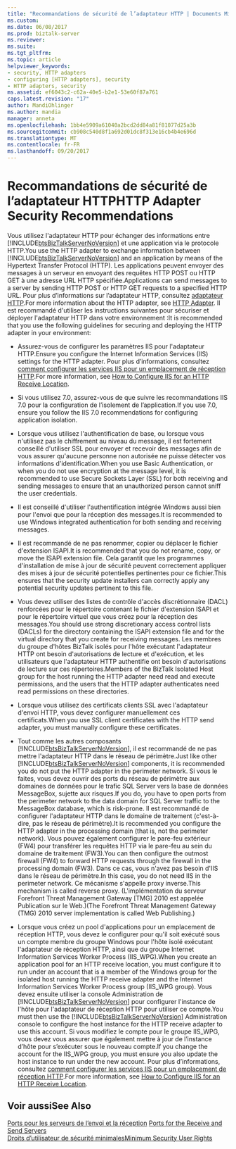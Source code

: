 ```yaml
---
title: "Recommandations de sécurité de l’adaptateur HTTP | Documents Microsoft"
ms.custom: 
ms.date: 06/08/2017
ms.prod: biztalk-server
ms.reviewer: 
ms.suite: 
ms.tgt_pltfrm: 
ms.topic: article
helpviewer_keywords:
- security, HTTP adapters
- configuring [HTTP adapters], security
- HTTP adapters, security
ms.assetid: ef6043c2-c62a-40e5-b2e1-53e60f87a761
caps.latest.revision: "17"
author: MandiOhlinger
ms.author: mandia
manager: anneta
ms.openlocfilehash: 1bb4e5909a61040a2bcd2dd84a81f81077d25a3b
ms.sourcegitcommit: cb908c540d8f1a692d01dc8f313e16cb4b4e696d
ms.translationtype: MT
ms.contentlocale: fr-FR
ms.lasthandoff: 09/20/2017
---
```

# <a name="http-adapter-security-recommendations"></a><span data-ttu-id="b5e3d-102">Recommandations de sécurité de l’adaptateur HTTP</span><span class="sxs-lookup"><span data-stu-id="b5e3d-102">HTTP Adapter Security Recommendations</span></span>
<span data-ttu-id="b5e3d-103">Vous utilisez l'adaptateur HTTP pour échanger des informations entre [!INCLUDE[btsBizTalkServerNoVersion](../includes/btsbiztalkservernoversion-md.md)] et une application via le protocole HTTP.</span><span class="sxs-lookup"><span data-stu-id="b5e3d-103">You use the HTTP adapter to exchange information between [!INCLUDE[btsBizTalkServerNoVersion](../includes/btsbiztalkservernoversion-md.md)] and an application by means of the Hypertext Transfer Protocol (HTTP).</span></span> <span data-ttu-id="b5e3d-104">Les applications peuvent envoyer des messages à un serveur en envoyant des requêtes HTTP POST ou HTTP GET à une adresse URL HTTP spécifiée.</span><span class="sxs-lookup"><span data-stu-id="b5e3d-104">Applications can send messages to a server by sending HTTP POST or HTTP GET requests to a specified HTTP URL.</span></span> <span data-ttu-id="b5e3d-105">Pour plus d’informations sur l’adaptateur HTTP, consultez [adaptateur HTTP](../core/http-adapter.md).</span><span class="sxs-lookup"><span data-stu-id="b5e3d-105">For more information about the HTTP adapter, see [HTTP Adapter](../core/http-adapter.md).</span></span> <span data-ttu-id="b5e3d-106">Il est recommandé d'utiliser les instructions suivantes pour sécuriser et déployer l'adaptateur HTTP dans votre environnement :</span><span class="sxs-lookup"><span data-stu-id="b5e3d-106">It is recommended that you use the following guidelines for securing and deploying the HTTP adapter in your environment:</span></span>  
  
-   <span data-ttu-id="b5e3d-107">Assurez-vous de configurer les paramètres IIS pour l'adaptateur HTTP.</span><span class="sxs-lookup"><span data-stu-id="b5e3d-107">Ensure you configure the Internet Information Services (IIS) settings for the HTTP adapter.</span></span> <span data-ttu-id="b5e3d-108">Pour plus d’informations, consultez [comment configurer les services IIS pour un emplacement de réception HTTP](../core/how-to-configure-iis-for-an-http-receive-location.md).</span><span class="sxs-lookup"><span data-stu-id="b5e3d-108">For more information, see [How to Configure IIS for an HTTP Receive Location](../core/how-to-configure-iis-for-an-http-receive-location.md).</span></span>  
  
-   <span data-ttu-id="b5e3d-109">Si vous utilisez 7.0, assurez-vous de que suivre les recommandations IIS 7.0 pour la configuration de l’isolement de l’application.</span><span class="sxs-lookup"><span data-stu-id="b5e3d-109">If you use 7.0, ensure you follow the IIS 7.0 recommendations for configuring application isolation.</span></span>  
  
-   <span data-ttu-id="b5e3d-110">Lorsque vous utilisez l'authentification de base, ou lorsque vous n'utilisez pas le chiffrement au niveau du message, il est fortement conseillé d'utiliser SSL pour envoyer et recevoir des messages afin de vous assurer qu'aucune personne non autorisée ne puisse détecter vos informations d'identification.</span><span class="sxs-lookup"><span data-stu-id="b5e3d-110">When you use Basic Authentication, or when you do not use encryption at the message level, it is recommended to use Secure Sockets Layer (SSL) for both receiving and sending messages to ensure that an unauthorized person cannot sniff the user credentials.</span></span>  
  
-   <span data-ttu-id="b5e3d-111">Il est conseillé d'utiliser l'authentification intégrée Windows aussi bien pour l'envoi que pour la réception des messages.</span><span class="sxs-lookup"><span data-stu-id="b5e3d-111">It is recommended to use Windows integrated authentication for both sending and receiving messages.</span></span>  
  
-   <span data-ttu-id="b5e3d-112">Il est recommandé de ne pas renommer, copier ou déplacer le fichier d'extension ISAPI.</span><span class="sxs-lookup"><span data-stu-id="b5e3d-112">It is recommended that you do not rename, copy, or move the ISAPI extension file.</span></span> <span data-ttu-id="b5e3d-113">Cela garantit que les programmes d'installation de mise à jour de sécurité peuvent correctement appliquer des mises à jour de sécurité potentielles pertinentes pour ce fichier.</span><span class="sxs-lookup"><span data-stu-id="b5e3d-113">This ensures that the security update installers can correctly apply any potential security updates pertinent to this file.</span></span>  
  
-   <span data-ttu-id="b5e3d-114">Vous devez utiliser des listes de contrôle d'accès discrétionnaire (DACL) renforcées pour le répertoire contenant le fichier d'extension ISAPI et pour le répertoire virtuel que vous créez pour la réception des messages.</span><span class="sxs-lookup"><span data-stu-id="b5e3d-114">You should use strong discretionary access control lists (DACLs) for the directory containing the ISAPI extension file and for the virtual directory that you create for receiving messages.</span></span> <span data-ttu-id="b5e3d-115">Les membres du groupe d'hôtes BizTalk isolés pour l'hôte exécutant l'adaptateur HTTP ont besoin d'autorisations de lecture et d'exécution, et les utilisateurs que l'adaptateur HTTP authentifie ont besoin d'autorisations de lecture sur ces répertoires.</span><span class="sxs-lookup"><span data-stu-id="b5e3d-115">Members of the BizTalk Isolated Host group for the host running the HTTP adapter need read and execute permissions, and the users that the HTTP adapter authenticates need read permissions on these directories.</span></span>  
  
-   <span data-ttu-id="b5e3d-116">Lorsque vous utilisez des certificats clients SSL avec l'adaptateur d'envoi HTTP, vous devez configurer manuellement ces certificats.</span><span class="sxs-lookup"><span data-stu-id="b5e3d-116">When you use SSL client certificates with the HTTP send adapter, you must manually configure these certificates.</span></span>  
  
-   <span data-ttu-id="b5e3d-117">Tout comme les autres composants [!INCLUDE[btsBizTalkServerNoVersion](../includes/btsbiztalkservernoversion-md.md)], il est recommandé de ne pas mettre l'adaptateur HTTP dans le réseau de périmètre.</span><span class="sxs-lookup"><span data-stu-id="b5e3d-117">Just like other [!INCLUDE[btsBizTalkServerNoVersion](../includes/btsbiztalkservernoversion-md.md)] components, it is recommended you do not put the HTTP adapter in the perimeter network.</span></span> <span data-ttu-id="b5e3d-118">Si vous le faites, vous devez ouvrir des ports du réseau de périmètre aux domaines de données pour le trafic SQL Server vers la base de données MessageBox, sujette aux risques.</span><span class="sxs-lookup"><span data-stu-id="b5e3d-118">If you do, you have to open ports from the perimeter network to the data domain for SQL Server traffic to the MessageBox database, which is risk-prone.</span></span> <span data-ttu-id="b5e3d-119">Il est recommandé de configurer l'adaptateur HTTP dans le domaine de traitement (c'est-à-dire, pas le réseau de périmètre).</span><span class="sxs-lookup"><span data-stu-id="b5e3d-119">It is recommended you configure the HTTP adapter in the processing domain (that is, not the perimeter network).</span></span> <span data-ttu-id="b5e3d-120">Vous pouvez également configurer le pare-feu extérieur (FW4) pour transférer les requêtes HTTP via le pare-feu au sein du domaine de traitement (FW3).</span><span class="sxs-lookup"><span data-stu-id="b5e3d-120">You can then configure the outmost firewall (FW4) to forward HTTP requests through the firewall in the processing domain (FW3).</span></span> <span data-ttu-id="b5e3d-121">Dans ce cas, vous n'avez pas besoin d'IIS dans le réseau de périmètre.</span><span class="sxs-lookup"><span data-stu-id="b5e3d-121">In this case, you do not need IIS in the perimeter network.</span></span> <span data-ttu-id="b5e3d-122">Ce mécanisme s'appelle proxy inverse.</span><span class="sxs-lookup"><span data-stu-id="b5e3d-122">This mechanism is called reverse proxy.</span></span> <span data-ttu-id="b5e3d-123">(L'implémentation du serveur Forefront Threat Management Gateway [TMG] 2010 est appelée Publication sur le Web.)</span><span class="sxs-lookup"><span data-stu-id="b5e3d-123">(The Forefront Threat Management Gateway (TMG) 2010 server implementation is called Web Publishing.)</span></span>  
  
-   <span data-ttu-id="b5e3d-124">Lorsque vous créez un pool d'applications pour un emplacement de réception HTTP, vous devez le configurer pour qu'il soit exécuté sous un compte membre du groupe Windows pour l'hôte isolé exécutant l'adaptateur de réception HTTP, ainsi que du groupe Internet Information Services Worker Process (IIS_WPG).</span><span class="sxs-lookup"><span data-stu-id="b5e3d-124">When you create an application pool for an HTTP receive location, you must configure it to run under an account that is a member of the Windows group for the isolated host running the HTTP receive adapter and the Internet Information Services Worker Process group (IIS_WPG group).</span></span> <span data-ttu-id="b5e3d-125">Vous devez ensuite utiliser la console Administration de [!INCLUDE[btsBizTalkServerNoVersion](../includes/btsbiztalkservernoversion-md.md)] pour configurer l'instance de l'hôte pour l'adaptateur de réception HTTP pour utiliser ce compte.</span><span class="sxs-lookup"><span data-stu-id="b5e3d-125">You must then use the [!INCLUDE[btsBizTalkServerNoVersion](../includes/btsbiztalkservernoversion-md.md)] Administration console to configure the host instance for the HTTP receive adapter to use this account.</span></span> <span data-ttu-id="b5e3d-126">Si vous modifiez le compte pour le groupe IIS_WPG, vous devez vous assurer que également mettre à jour de l’instance d’hôte pour s’exécuter sous le nouveau compte.</span><span class="sxs-lookup"><span data-stu-id="b5e3d-126">If you change the account for the IIS_WPG group, you must ensure you also update the host instance to run under the new account.</span></span> <span data-ttu-id="b5e3d-127">Pour plus d’informations, consultez [comment configurer les services IIS pour un emplacement de réception HTTP](../core/how-to-configure-iis-for-an-http-receive-location.md).</span><span class="sxs-lookup"><span data-stu-id="b5e3d-127">For more information, see [How to Configure IIS for an HTTP Receive Location](../core/how-to-configure-iis-for-an-http-receive-location.md).</span></span>  
  
## <a name="see-also"></a><span data-ttu-id="b5e3d-128">Voir aussi</span><span class="sxs-lookup"><span data-stu-id="b5e3d-128">See Also</span></span>  
 <span data-ttu-id="b5e3d-129">[Ports pour les serveurs de l’envoi et la réception](../core/ports-for-the-receive-and-send-servers.md) </span><span class="sxs-lookup"><span data-stu-id="b5e3d-129">[Ports for the Receive and Send Servers](../core/ports-for-the-receive-and-send-servers.md) </span></span>  
 [<span data-ttu-id="b5e3d-130">Droits d’utilisateur de sécurité minimales</span><span class="sxs-lookup"><span data-stu-id="b5e3d-130">Minimum Security User Rights</span></span>](../core/minimum-security-user-rights.md)